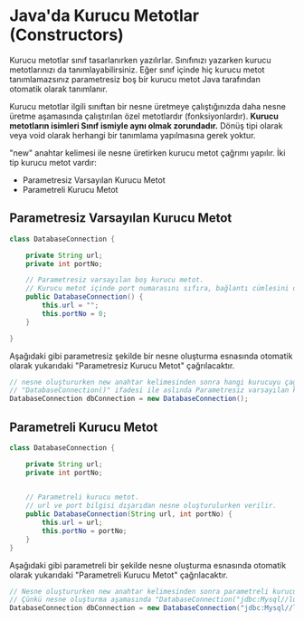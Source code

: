 # Java&#39;da Kurucu Metotlar (Constructors)

Kurucu metotlar sınıf tasarlanırken yazılırlar. Sınıfınızı yazarken kurucu metotlarınızı da tanımlayabilirsiniz. Eğer sınıf içinde hiç kurucu metot tanımlamazsınız parametresiz boş bir kurucu metot Java tarafından otomatik olarak tanımlanır.

Kurucu metotlar ilgili sınıftan bir nesne üretmeye çalıştığınızda daha nesne üretme aşamasında çalıştırılan özel metotlardır (fonksiyonlardır). **Kurucu metotların isimleri Sınıf ismiyle aynı olmak zorundadır.** Dönüş tipi olarak veya void olarak herhangi bir tanımlama yapılmasına gerek yoktur.

&quot;new&quot; anahtar kelimesi ile nesne üretirken kurucu metot çağrımı yapılır. İki tip kurucu metot vardır:

- Parametresiz Varsayılan Kurucu Metot
- Parametreli Kurucu Metot

## Parametresiz Varsayılan Kurucu Metot

````java
class DatabaseConnection {

	private String url;
	private int portNo;

	// Parametresiz varsayılan boş kurucu metot.
	// Kurucu metot içinde port numarasını sıfıra, bağlantı cümlesini de boş String'e eşitliyoruz.
	public DatabaseConnection() {
		this.url = "";
		this.portNo = 0;
	}

}
````

Aşağıdaki gibi parametresiz şekilde bir nesne oluşturma esnasında otomatik olarak yukarıdaki &quot;Parametresiz Kurucu Metot&quot; çağrılacaktır.

````java
// nesne oluştururken new anahtar kelimesinden sonra hangi kurucuyu çağıracağımızı belirtiyoruz.
// "DatabaseConnection()" ifadesi ile aslında Parametresiz varsayılan kurucuyu çağıracağımızı söylüyoruz.
DatabaseConnection dbConnection = new DatabaseConnection();
````

## Parametreli Kurucu Metot

````java
class DatabaseConnection {

	private String url;
	private int portNo;
	

	// Parametreli kurucu metot.
	// url ve port bilgisi dışarıdan nesne oluşturulurken verilir.
	public DatabaseConnection(String url, int portNo) {
		this.url = url;
		this.portNo = portNo;
	}  
}
````

Aşağıdaki gibi parametreli bir şekilde nesne oluşturma esnasında otomatik olarak yukarıdaki &quot;Parametreli Kurucu Metot&quot; çağrılacaktır.

````java
// Nesne oluştururken new anahtar kelimesinden sonra parametreli kurucuyu çağıracağımızı söylüyoruz.
// Çünkü nesne oluşturma aşamasında "DatabaseConnection("jdbc:Mysql//localhost", 3307)" şeklinde bir çağrım yaparak, sınıfı yazarken tanımlamış olduğumuz parametreli kurucuyu çağırıyoruz.
DatabaseConnection dbConnection = new DatabaseConnection("jdbc:Mysql//localhost", 3307);
````
